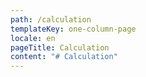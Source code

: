 ```yaml
---
path: /calculation
templateKey: one-column-page
locale: en
pageTitle: Calculation
content: "# Calculation"
---
```

